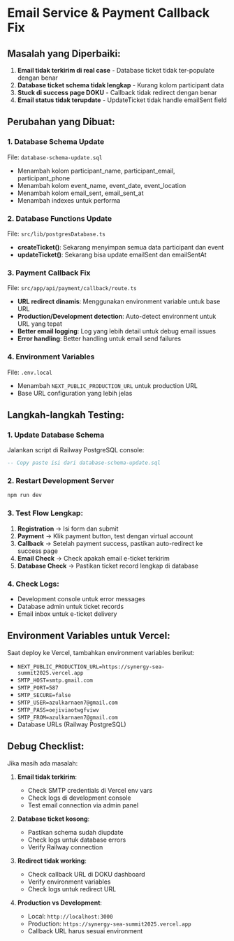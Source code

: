 # Email Service & Payment Callback Fix

## Masalah yang Diperbaiki:

1. **Email tidak terkirim di real case** - Database ticket tidak ter-populate dengan benar
2. **Database ticket schema tidak lengkap** - Kurang kolom participant data
3. **Stuck di success page DOKU** - Callback tidak redirect dengan benar
4. **Email status tidak terupdate** - UpdateTicket tidak handle emailSent field

## Perubahan yang Dibuat:

### 1. Database Schema Update
File: `database-schema-update.sql`
- Menambah kolom participant_name, participant_email, participant_phone
- Menambah kolom event_name, event_date, event_location  
- Menambah kolom email_sent, email_sent_at
- Menambah indexes untuk performa

### 2. Database Functions Update
File: `src/lib/postgresDatabase.ts`
- **createTicket()**: Sekarang menyimpan semua data participant dan event
- **updateTicket()**: Sekarang bisa update emailSent dan emailSentAt

### 3. Payment Callback Fix
File: `src/app/api/payment/callback/route.ts`
- **URL redirect dinamis**: Menggunakan environment variable untuk base URL
- **Production/Development detection**: Auto-detect environment untuk URL yang tepat
- **Better email logging**: Log yang lebih detail untuk debug email issues
- **Error handling**: Better handling untuk email send failures

### 4. Environment Variables
File: `.env.local`
- Menambah `NEXT_PUBLIC_PRODUCTION_URL` untuk production URL
- Base URL configuration yang lebih jelas

## Langkah-langkah Testing:

### 1. Update Database Schema
Jalankan script di Railway PostgreSQL console:
```sql
-- Copy paste isi dari database-schema-update.sql
```

### 2. Restart Development Server
```bash
npm run dev
```

### 3. Test Flow Lengkap:
1. **Registration** → Isi form dan submit
2. **Payment** → Klik payment button, test dengan virtual account
3. **Callback** → Setelah payment success, pastikan auto-redirect ke success page
4. **Email Check** → Check apakah email e-ticket terkirim
5. **Database Check** → Pastikan ticket record lengkap di database

### 4. Check Logs:
- Development console untuk error messages
- Database admin untuk ticket records
- Email inbox untuk e-ticket delivery

## Environment Variables untuk Vercel:

Saat deploy ke Vercel, tambahkan environment variables berikut:
- `NEXT_PUBLIC_PRODUCTION_URL=https://synergy-sea-summit2025.vercel.app`
- `SMTP_HOST=smtp.gmail.com`
- `SMTP_PORT=587`
- `SMTP_SECURE=false`
- `SMTP_USER=azulkarnaen7@gmail.com`
- `SMTP_PASS=oejiviaotwgfviwv`
- `SMTP_FROM=azulkarnaen7@gmail.com`
- Database URLs (Railway PostgreSQL)

## Debug Checklist:

Jika masih ada masalah:

1. **Email tidak terkirim**:
   - Check SMTP credentials di Vercel env vars
   - Check logs di development console
   - Test email connection via admin panel

2. **Database ticket kosong**:
   - Pastikan schema sudah diupdate
   - Check logs untuk database errors
   - Verify Railway connection

3. **Redirect tidak working**:
   - Check callback URL di DOKU dashboard
   - Verify environment variables
   - Check logs untuk redirect URL

4. **Production vs Development**:
   - Local: `http://localhost:3000`
   - Production: `https://synergy-sea-summit2025.vercel.app`
   - Callback URL harus sesuai environment
